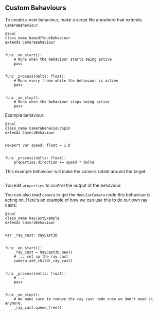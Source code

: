 ## Custom Behaviours

To create a new behaviour, make a script file anywhere that extends `CameraBehaviour`.

```gdscript
@tool
class_name NameOfYourBehaviour
extends CameraBehaviour


func _on_start():
	# Runs when the behaviour starts being active
	pass


func _process(delta: float):
	# Runs every frame while the behaviour is active
	pass


func _on_stop():
	# Runs when the behaviour stops being active
	pass
```

Example behaviour:

```gdscript
@tool
class_name CameraBehaviourSpin
extends CameraBehaviour


@export var speed: float = 1.0


func _process(delta: float):
	properties.direction += speed * delta
```

This example behaviour will make the camera rotate around the target.

##

You edit `properties` to control the output of the behaviour.

You can also read `camera` to get the `ModularCamera` node this behaviour is acting on. Here's an example of how we can use this to do our own ray casts:

```gdscript
@tool
class_name RayCastExample
extends CameraBehaviour


var _ray_cast: RayCast3D


func _on_start():
	_ray_cast = RayCast3D.new()
	# ... set up the ray cast
	camera.add_child(_ray_cast)


func _process(delta: float):
	# ...
	pass


func _on_stop():
	# We make sure to remove the ray cast node once we don't need it anymore.
	_ray_cast.queue_free()
```
